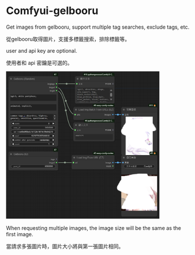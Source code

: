 # Comfyui-gelbooru
Get images from gelbooru, support multiple tag searches, exclude tags, etc.

從gelbooru取得圖片，支援多標籤搜索，排除標籤等。



user and api key are optional.

使用者和 api 密鑰是可選的。

<img src='raandid.png' width='420'>

When requesting multiple images, the image size will be the same as the first image.

當請求多張圖片時，圖片大小將與第一張圖片相同。
